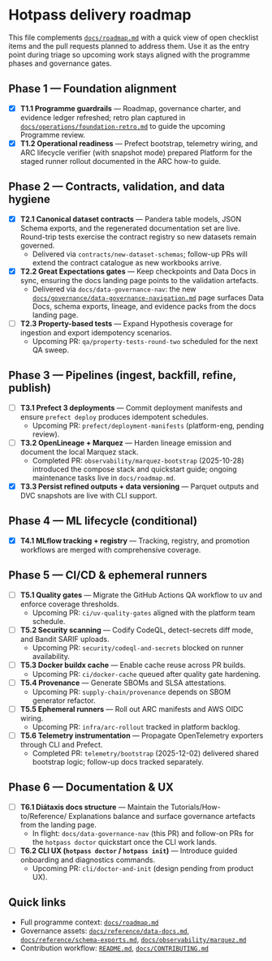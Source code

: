 # Hotpass delivery roadmap

This file complements [`docs/roadmap.md`](docs/roadmap.md) with a quick view of
open checklist items and the pull requests planned to address them. Use it as the
entry point during triage so upcoming work stays aligned with the programme
phases and governance gates.

## Phase 1 — Foundation alignment

- [x] **T1.1 Programme guardrails** — Roadmap, governance charter, and evidence
  ledger refreshed; retro plan captured in
  [`docs/operations/foundation-retro.md`](docs/operations/foundation-retro.md) to
  guide the upcoming Programme review.
- [x] **T1.2 Operational readiness** — Prefect bootstrap, telemetry wiring, and
  ARC lifecycle verifier (with snapshot mode) prepared Platform for the staged
  runner rollout documented in the ARC how-to guide.

## Phase 2 — Contracts, validation, and data hygiene

- [x] **T2.1 Canonical dataset contracts** — Pandera table models, JSON Schema
  exports, and the regenerated documentation set are live. Round-trip tests
  exercise the contract registry so new datasets remain governed.
  - Delivered via `contracts/new-dataset-schemas`; follow-up PRs will extend the
    contract catalogue as new workbooks arrive.
- [x] **T2.2 Great Expectations gates** — Keep checkpoints and Data Docs in
  sync, ensuring the docs landing page points to the validation artefacts.
  - Delivered via `docs/data-governance-nav`: the new
    [`docs/governance/data-governance-navigation.md`](docs/governance/data-governance-navigation.md)
    page surfaces Data Docs, schema exports, lineage, and evidence packs from the
    docs landing page.
- [ ] **T2.3 Property-based tests** — Expand Hypothesis coverage for ingestion
  and export idempotency scenarios.
  - Upcoming PR: `qa/property-tests-round-two` scheduled for the next QA sweep.

## Phase 3 — Pipelines (ingest, backfill, refine, publish)

- [ ] **T3.1 Prefect 3 deployments** — Commit deployment manifests and ensure
  `prefect deploy` produces idempotent schedules.
  - Upcoming PR: `prefect/deployment-manifests` (platform-eng, pending review).
- [ ] **T3.2 OpenLineage + Marquez** — Harden lineage emission and document the
  local Marquez stack.
  - Completed PR: `observability/marquez-bootstrap` (2025-10-28) introduced the
    compose stack and quickstart guide; ongoing maintenance tasks live in
    `docs/roadmap.md`.
- [x] **T3.3 Persist refined outputs + data versioning** — Parquet outputs and
  DVC snapshots are live with CLI support.

## Phase 4 — ML lifecycle (conditional)

- [x] **T4.1 MLflow tracking + registry** — Tracking, registry, and promotion
  workflows are merged with comprehensive coverage.

## Phase 5 — CI/CD & ephemeral runners

- [ ] **T5.1 Quality gates** — Migrate the GitHub Actions QA workflow to uv and
  enforce coverage thresholds.
  - Upcoming PR: `ci/uv-quality-gates` aligned with the platform team schedule.
- [ ] **T5.2 Security scanning** — Codify CodeQL, detect-secrets diff mode, and
  Bandit SARIF uploads.
  - Upcoming PR: `security/codeql-and-secrets` blocked on runner availability.
- [ ] **T5.3 Docker buildx cache** — Enable cache reuse across PR builds.
  - Upcoming PR: `ci/docker-cache` queued after quality gate hardening.
- [ ] **T5.4 Provenance** — Generate SBOMs and SLSA attestations.
  - Upcoming PR: `supply-chain/provenance` depends on SBOM generator refactor.
- [ ] **T5.5 Ephemeral runners** — Roll out ARC manifests and AWS OIDC wiring.
  - Upcoming PR: `infra/arc-rollout` tracked in platform backlog.
- [ ] **T5.6 Telemetry instrumentation** — Propagate OpenTelemetry exporters
  through CLI and Prefect.
  - Completed PR: `telemetry/bootstrap` (2025-12-02) delivered shared bootstrap
    logic; follow-up docs tracked separately.

## Phase 6 — Documentation & UX

- [ ] **T6.1 Diátaxis docs structure** — Maintain the Tutorials/How-to/Reference/
  Explanations balance and surface governance artefacts from the landing page.
  - In flight: `docs/data-governance-nav` (this PR) and follow-on PRs for the
    `hotpass doctor` quickstart once the CLI work lands.
- [ ] **T6.2 CLI UX (`hotpass doctor` / `hotpass init`)** — Introduce guided
  onboarding and diagnostics commands.
  - Upcoming PR: `cli/doctor-and-init` (design pending from product UX).

## Quick links

- Full programme context: [`docs/roadmap.md`](docs/roadmap.md)
- Governance assets: [`docs/reference/data-docs.md`](docs/reference/data-docs.md),
  [`docs/reference/schema-exports.md`](docs/reference/schema-exports.md),
  [`docs/observability/marquez.md`](docs/observability/marquez.md)
- Contribution workflow: [`README.md`](README.md),
  [`docs/CONTRIBUTING.md`](docs/CONTRIBUTING.md)
